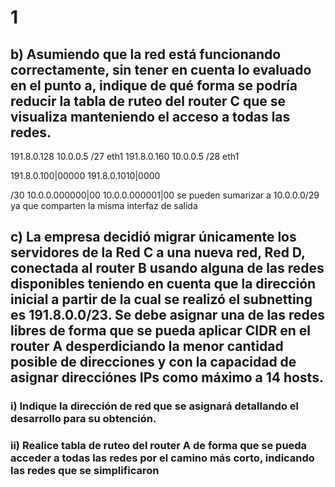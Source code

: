 # 1
## b) Asumiendo que la red está funcionando correctamente, sin tener en cuenta lo evaluado en el punto a, indique de qué forma se podría reducir la tabla de ruteo del router C que se visualiza manteniendo el acceso a todas las redes.
191.8.0.128 10.0.0.5 /27 eth1
191.8.0.160 10.0.0.5 /28 eth1

191.8.0.100|00000
191.8.0.1010|0000
<!-- se pueden sumarizar si tienen mascara diferente?? si ambos fueran /27 si se podrian sumarizar, no?-->

/30
10.0.0.000000|00
10.0.0.000001|00
se pueden sumarizar a  <!-- esta mal porque no comparten el gatewat??  -->
10.0.0.0/29
ya que comparten la misma interfaz de salida

## c) La empresa decidió migrar únicamente los servidores de la Red C a una nueva red, Red D, conectada al router B usando alguna de las redes disponibles teniendo en cuenta que la dirección inicial a partir de la cual se realizó el subnetting es 191.8.0.0/23. Se debe asignar una de las redes libres de forma que se pueda aplicar CIDR en el router A desperdiciando la menor cantidad posible de direcciones y con la capacidad de asignar direcciónes IPs como máximo a 14 hosts. 


### i) Indique la dirección de red que se asignará detallando el desarrollo para su obtención.
### ii) Realice tabla de ruteo del router A de forma que se pueda acceder a todas las redes por el camino más corto, indicando las redes que se simplificaron